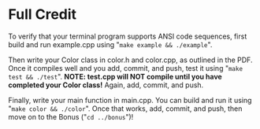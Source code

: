 Full Credit
===========

To verify that your terminal program supports ANSI code sequences, first build and run example.cpp using "``make example && ./example``".

Then write your Color class in color.h and color.cpp, as outlined in the PDF. Once it compiles well and you add, commit, and push, test it using "``make test && ./test``". **NOTE: test.cpp will NOT compile until you have completed your Color class!** Again, add, commit, and push.

Finally, write your main function in main.cpp. You can build and run it using "``make color && ./color``". Once that works, add, commit, and push, then move on to the Bonus ("``cd ../bonus``")!
